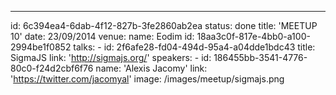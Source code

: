 ---
id: 6c394ea4-6dab-4f12-827b-3fe2860ab2ea
status: done
title: 'MEETUP 10'
date: 23/09/2014
venue:
    name: Eodim
    id: 18aa3c0f-817e-4bb0-a100-2994be1f0852
talks:
    -
        id: 2f6afe28-fd04-494d-95a4-a04dde1bdc43
        title: SigmaJS
        link: 'http://sigmajs.org/'
        speakers:
            -
                id: 186455bb-3541-4776-80c0-f24d2cbf6f76
                name: 'Alexis Jacomy'
                link: 'https://twitter.com/jacomyal'
image: /images/meetup/sigmajs.png
